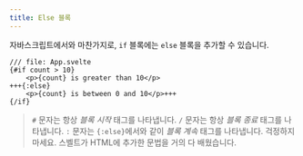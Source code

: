 ```yaml
---
title: Else 블록
---
```


자바스크립트에서와 마찬가지로, `if` 블록에는 `else` 블록을 추가할 수 있습니다.

```svelte
/// file: App.svelte
{#if count > 10}
	<p>{count} is greater than 10</p>
+++{:else}
	<p>{count} is between 0 and 10</p>+++
{/if}
```

> `#` 문자는 항상 _블록 시작_ 태그를 나타냅니다. `/` 문자는 항상 _블록 종료_ 태그를 나타냅니다. `:` 문자는 `{:else}`에서와 같이 _블록 계속_ 태그를 나타냅니다. 걱정하지 마세요. 스벨트가 HTML에 추가한 문법을 거의 다 배웠습니다.

